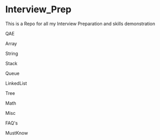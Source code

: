 # Interview_Prep

This is a Repo for all my Interview Preparation and skills demonstration


QAE

Array

String

Stack

Queue

LinkedList

Tree

Math

Misc

FAQ's

MustKnow
